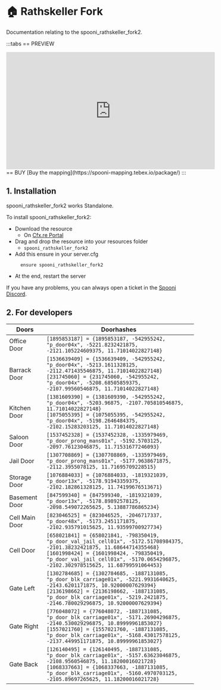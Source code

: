 # 🏠  Rathskeller Fork <Badge type="warning" text="NEW" />
Documentation relating to the spooni_rathskeller_fork2.

:::tabs
== PREVIEW
<iframe width="560" height="315" src="https://www.youtube.com/embed/" frameborder="0" allow="accelerometer; autoplay; clipboard-write; encrypted-media; gyroscope; picture-in-picture; web-share" allowfullscreen></iframe>
== BUY
[Buy the mapping](https://spooni-mapping.tebex.io/package/)
:::

## 1. Installation
spooni_rathskeller_fork2 works Standalone.  

To install spooni_rathskeller_fork2:
- Download the resource
  - On [Cfx.re Portal](https://portal.cfx.re/)
- Drag and drop the resource into your resources folder
  - `spooni_rathskeller_fork2`
- Add this ensure in your server.cfg
  ```
    ensure spooni_rathskeller_fork2
  ```
- At the end, restart the server

If you have any problems, you can always open a ticket in the [Spooni Discord](https://discord.gg/spooni).

## 2. For developers
| Doors                     | Doorhashes
|---------------------------|----------------------------------------------------------------------------------|
| Office Door               | `[1895853187] = {1895853187, -542955242, "p_door04x", -5221.8232421875, -2121.105224609375, 11.71014022827148}`
| Barrack Door              | `[1536639409] = {1536639409, -542955242, "p_door04x", -5213.1611328125, -2112.471435546875, 11.71014022827148}` <br> `[231745060] = {231745060, -542955242, "p_door04x", -5208.68505859375, -2107.99560546875, 11.71014022827148}`
| Kitchen Door              | `[1381609390] = {1381609390, -542955242, "p_door04x", -5203.96875, -2107.705810546875, 11.71014022827148}` <br> `[1075055395] = {1075055395, -542955242, "p_door04x", -5198.2646484375, -2102.15283203125, 11.71014022827148}`
| Saloon Door               | `[1537452328] = {1537452328, -1335979469, "p_door_prong_mans01x", -5192.5703125, -2097.76123046875, 11.71531677246093}`
| Jail Door                 | `[1307708869] = {1307708869, -1335979469, "p_door_prong_mans01x", -5177.9638671875, -2112.3955078125, 11.71695709228515}`
| Storage Door              | `[1076884033] = {1076884033, -1819321039, "p_door13x", -5178.91943359375, -2102.182861328125, 11.74199676513671}`
| Basement Door             | `[847599340] = {847599340, -1819321039, "p_door13x", -5178.89892578125, -2098.549072265625, 5.13887786865234}`
| Cell Main Door            | `[823046525] = {823046525, -2046717337, "p_door48x", -5173.2451171875, -2102.935791015625, 11.93599700927734}`
| Cell Door                 | `[658021841] = {658021841, -798350419, "p_door_val_jail_cell01x", -5172.51708984375, -2101.38232421875, 11.68644714355468}` <br> `[1601998424] = {1601998424, -798350419, "p_door_val_jail_cell01x", -5170.0654296875, -2102.302978515625, 11.68799591064453}`
| Gate Left                 | `[1302784685] = {1302784685, -1887131085, "p_door_blk_carriage01x", -5221.9931640625, -2143.6201171875, 10.92000007629394}` <br> `[2136198662] = {2136198662, -1887131085, "p_door_blk_carriage01x", -5219.2421875, -2146.780029296875, 10.92000007629394}`
| Gate Right                | `[776048072] = {776048072, -1887131085, "p_door_blk_carriage01x", -5171.26904296875, -2140.530029296875, 10.89999961853027}` <br> `[1557021760] = {1557021760, -1887131085, "p_door_blk_carriage01x", -5168.43017578125, -2137.449951171875, 10.89999961853027}`
| Gate Back                 | `[126140495] = {126140495, -1887131085, "p_door_blk_carriage01x", -5157.63623046875, -2108.9560546875, 11.18200016021728}` <br> `[1068337663] = {1068337663, -1887131085, "p_door_blk_carriage01x", -5160.4970703125, -2105.89697265625, 11.18200016021728}`